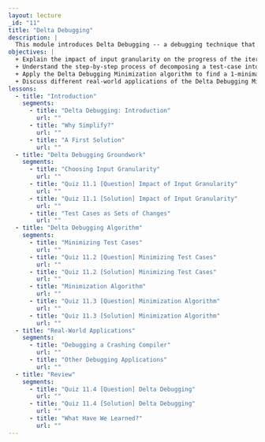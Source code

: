 ```yaml
---
layout: lecture
_id: "11"
title: "Delta Debugging"
description: |
  This module introduces Delta Debugging -- a debugging technique that automates the task of minimizing a complex crashing test-case to help localize the cause of the program failure. Starting with an iterative binary search technique that cuts test-cases into half, you’ll learn a formal framework to shrink test-cases, culminating into the Delta Debugging Minimization algorithm. The running time and minimality guarantee provided by the algorithm are discussed. In the end, you’ll learn about applications of this technique to diverse debugging tasks in practice.
objectives: |
  + Explain the impact of input granularity on the progress of the iterative Binary Search technique and the chance of finding a failing input subset.
  + Understand the step-by-step process of decomposing a test-case into a set of changes as part of the Delta Debugging algorithm.
  + Apply the Delta Debugging Minimization algorithm to find a 1-minimal test-case from the given set of changes.
  + Discuss different real-world applications of the Delta Debugging Minimization algorithm.
lessons:
  - title: "Introduction"
    segments:
      - title: "Delta Debugging: Introduction"
        url: ""
      - title: "Why Simplify?"
        url: ""
      - title: "A First Solution"
        url: ""
  - title: "Delta Debugging Groundwork"
    segments:
      - title: "Choosing Input Granularity"
        url: ""
      - title: "Quiz 11.1 [Question] Impact of Input Granularity"
        url: ""
      - title: "Quiz 11.1 [Solution] Impact of Input Granularity"
        url: ""
      - title: "Test Cases as Sets of Changes"
        url: ""
  - title: "Delta Debugging Algorithm"
    segments:
      - title: "Minimizing Test Cases"
        url: ""
      - title: "Quiz 11.2 [Question] Minimizing Test Cases"
        url: ""
      - title: "Quiz 11.2 [Solution] Minimizing Test Cases"
        url: ""
      - title: "Minimization Algorithm"
        url: ""
      - title: "Quiz 11.3 [Question] Minimization Algorithm"
        url: ""
      - title: "Quiz 11.3 [Solution] Minimization Algorithm"
        url: ""
  - title: "Real-World Applications"
    segments:
      - title: "Debugging a Crashing Compiler"
        url: ""
      - title: "Other Debugging Applications"
        url: ""
  - title: "Review"
    segments:
      - title: "Quiz 11.4 [Question] Delta Debugging"
        url: ""
      - title: "Quiz 11.4 [Solution] Delta Debugging"
        url: ""
      - title: "What Have We Learned?"
        url: ""
---
```

